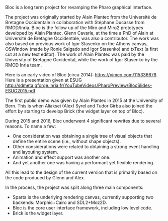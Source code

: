 Bloc is a long term project for revamping the Pharo graphical interface.

The project was originally started by Alain Plantec from the Université de Bretagne Occidentale in collaboration with Stéphane Ducasse from RMOD/Inria. Bloc is the follow up of the Miro and Miro2 prototypes developed by Alain Plantec. Glenn Cavarle, at the time a PhD of Alain at Université de Bretagne Occidentale, was also a contributor. The work was also based on previous work of Igor Stasenko on the Athens canvas, OSWindow (made by Ronie Salgado and Igor Stasenko) and txText (a first cut at a new text editor). The work of Alain Plantec was paid by the University of Bretagne Occidental, while the work of Igor Stasenko by the RMOD Inria team.  

Here is an early video of Bloc (circa 2014): https://vimeo.com/115336678. Here is a presentation given at ESUG http://sdmeta.gforge.inria.fr/YouTubeVideos/PharoPreview/BlocSlides-ESUG2015.pdf

The first public demo was given by Alain Plantec in 2015 at the University of Bern. This is when Aliaksei (Alex) Syrel and Tudor Girba also joined the effort by starting to develop Brick (the widget layer on top of Bloc).

During 2015 and 2016, Bloc underwent 4 significant rewrites due to several reasons. To name a few:
- One consideration was obtaining a single tree of visual objects that define the entire scene (i.e., without shape objects).
- Other considerations were related to obtaining a strong event handling and layouting system.
- Animation and effect support was another one.
- And yet another one was having a performant yet flexible rendering.

All this lead to the design of the current version that is primarily based on the code produced by Glenn and Alex.

In the process, the project was split along three main components:
- Sparta is the underlying rendering canvas, currently supporting two backends: Morphic+Cairo and SDL2+Moz2D.
- Bloc is the core user interface framework, including low level code.
- Brick is the widget layer.

